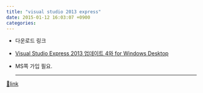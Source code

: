 ```yaml
---
title: "visual studio 2013 express"
date: 2015-01-12 16:03:07 +0900
categories: 
---
```

  

- 다운로드 링크
- [Visual Studio Express 2013 업데이트 4와 for Windows Desktop](http://www.visualstudio.com/downloads/download-visual-studio-vs#d-express-windows-desktop "Visual Studio Express 2013 업데이트 4와 for Windows Desktop")
- MS쪽 가입 필요.




  ***
[🔗link](http://www.mins01.com/mh/tech/read/922)